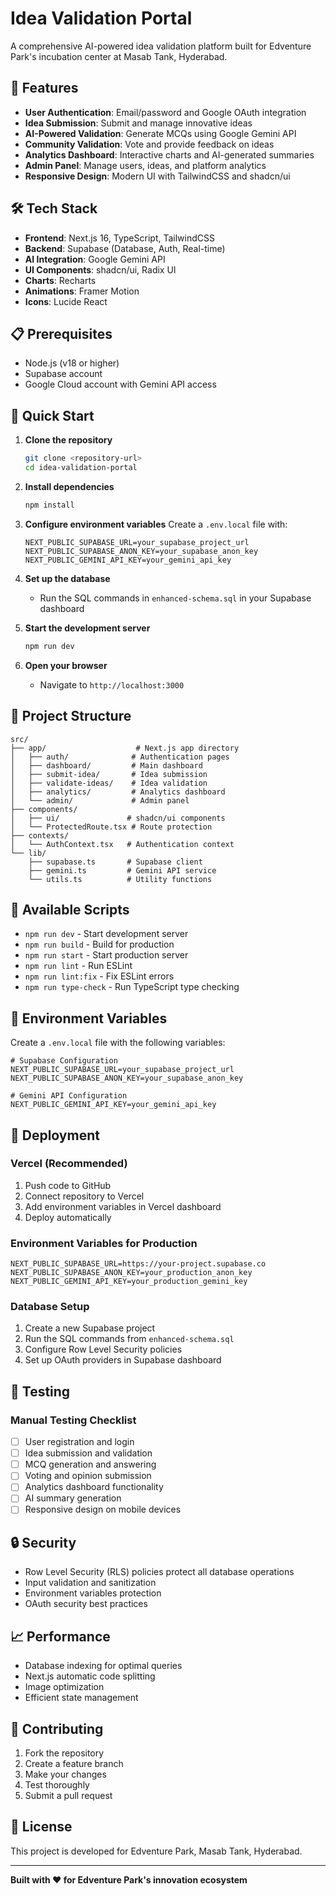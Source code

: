 # Idea Validation Portal

A comprehensive AI-powered idea validation platform built for Edventure Park's incubation center at Masab Tank, Hyderabad.

## 🚀 Features

- **User Authentication**: Email/password and Google OAuth integration
- **Idea Submission**: Submit and manage innovative ideas
- **AI-Powered Validation**: Generate MCQs using Google Gemini API
- **Community Validation**: Vote and provide feedback on ideas
- **Analytics Dashboard**: Interactive charts and AI-generated summaries
- **Admin Panel**: Manage users, ideas, and platform analytics
- **Responsive Design**: Modern UI with TailwindCSS and shadcn/ui

## 🛠️ Tech Stack

- **Frontend**: Next.js 16, TypeScript, TailwindCSS
- **Backend**: Supabase (Database, Auth, Real-time)
- **AI Integration**: Google Gemini API
- **UI Components**: shadcn/ui, Radix UI
- **Charts**: Recharts
- **Animations**: Framer Motion
- **Icons**: Lucide React

## 📋 Prerequisites

- Node.js (v18 or higher)
- Supabase account
- Google Cloud account with Gemini API access

## 🚀 Quick Start

1. **Clone the repository**
   ```bash
   git clone <repository-url>
   cd idea-validation-portal
   ```

2. **Install dependencies**
   ```bash
   npm install
   ```

3. **Configure environment variables**
   Create a `.env.local` file with:
   ```env
   NEXT_PUBLIC_SUPABASE_URL=your_supabase_project_url
   NEXT_PUBLIC_SUPABASE_ANON_KEY=your_supabase_anon_key
   NEXT_PUBLIC_GEMINI_API_KEY=your_gemini_api_key
   ```

4. **Set up the database**
   - Run the SQL commands in `enhanced-schema.sql` in your Supabase dashboard

5. **Start the development server**
   ```bash
   npm run dev
   ```

6. **Open your browser**
   - Navigate to `http://localhost:3000`

## 📁 Project Structure

```
src/
├── app/                    # Next.js app directory
│   ├── auth/              # Authentication pages
│   ├── dashboard/         # Main dashboard
│   ├── submit-idea/       # Idea submission
│   ├── validate-ideas/    # Idea validation
│   ├── analytics/         # Analytics dashboard
│   └── admin/             # Admin panel
├── components/
│   ├── ui/               # shadcn/ui components
│   └── ProtectedRoute.tsx # Route protection
├── contexts/
│   └── AuthContext.tsx   # Authentication context
└── lib/
    ├── supabase.ts       # Supabase client
    ├── gemini.ts         # Gemini API service
    └── utils.ts          # Utility functions
```

## 🔧 Available Scripts

- `npm run dev` - Start development server
- `npm run build` - Build for production
- `npm run start` - Start production server
- `npm run lint` - Run ESLint
- `npm run lint:fix` - Fix ESLint errors
- `npm run type-check` - Run TypeScript type checking

## 🔐 Environment Variables

Create a `.env.local` file with the following variables:

```env
# Supabase Configuration
NEXT_PUBLIC_SUPABASE_URL=your_supabase_project_url
NEXT_PUBLIC_SUPABASE_ANON_KEY=your_supabase_anon_key

# Gemini API Configuration
NEXT_PUBLIC_GEMINI_API_KEY=your_gemini_api_key
```

## 🚀 Deployment

### Vercel (Recommended)
1. Push code to GitHub
2. Connect repository to Vercel
3. Add environment variables in Vercel dashboard
4. Deploy automatically

### Environment Variables for Production
```env
NEXT_PUBLIC_SUPABASE_URL=https://your-project.supabase.co
NEXT_PUBLIC_SUPABASE_ANON_KEY=your_production_anon_key
NEXT_PUBLIC_GEMINI_API_KEY=your_production_gemini_key
```

### Database Setup
1. Create a new Supabase project
2. Run the SQL commands from `enhanced-schema.sql`
3. Configure Row Level Security policies
4. Set up OAuth providers in Supabase dashboard

## 🧪 Testing

### Manual Testing Checklist
- [ ] User registration and login
- [ ] Idea submission and validation
- [ ] MCQ generation and answering
- [ ] Voting and opinion submission
- [ ] Analytics dashboard functionality
- [ ] AI summary generation
- [ ] Responsive design on mobile devices

## 🔒 Security

- Row Level Security (RLS) policies protect all database operations
- Input validation and sanitization
- Environment variables protection
- OAuth security best practices

## 📈 Performance

- Database indexing for optimal queries
- Next.js automatic code splitting
- Image optimization
- Efficient state management

## 🤝 Contributing

1. Fork the repository
2. Create a feature branch
3. Make your changes
4. Test thoroughly
5. Submit a pull request

## 📄 License

This project is developed for Edventure Park, Masab Tank, Hyderabad.

---

**Built with ❤️ for Edventure Park's innovation ecosystem**